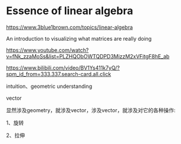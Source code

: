 # Essence of linear algebra

https://www.3blue1brown.com/topics/linear-algebra

An introduction to visualizing what matrices are really doing



https://www.youtube.com/watch?v=fNk_zzaMoSs&list=PLZHQObOWTQDPD3MizzM2xVFitgF8hE_ab

https://www.bilibili.com/video/BV1Ys411k7yQ/?spm_id_from=333.337.search-card.all.click





intuition、geometric understanding

vector

显然涉及geometry，就涉及vector，涉及vector，就涉及对它的各种操作:

1、旋转

2、拉伸

